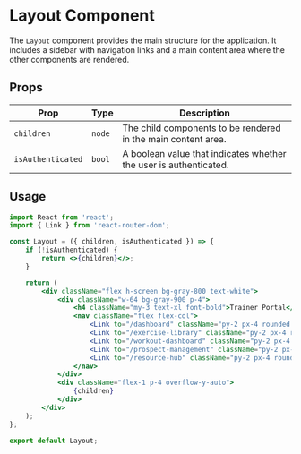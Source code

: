 # Layout Component

The `Layout` component provides the main structure for the application. It includes a sidebar with navigation links and a main content area where the other components are rendered.

## Props

| Prop | Type | Description |
| --- | --- | --- |
| `children` | `node` | The child components to be rendered in the main content area. |
| `isAuthenticated` | `bool` | A boolean value that indicates whether the user is authenticated. |

## Usage

```jsx
import React from 'react';
import { Link } from 'react-router-dom';

const Layout = ({ children, isAuthenticated }) => {
    if (!isAuthenticated) {
        return <>{children}</>;
    }

    return (
        <div className="flex h-screen bg-gray-800 text-white">
            <div className="w-64 bg-gray-900 p-4">
                <h4 className="my-3 text-xl font-bold">Trainer Portal</h4>
                <nav className="flex flex-col">
                    <Link to="/dashboard" className="py-2 px-4 rounded hover:bg-gray-700">Clients</Link>
                    <Link to="/exercise-library" className="py-2 px-4 rounded hover:bg-gray-700">Exercise Library</Link>
                    <Link to="/workout-dashboard" className="py-2 px-4 rounded hover:bg-gray-700">Workout Builder</Link>
                    <Link to="/prospect-management" className="py-2 px-4 rounded hover:bg-gray-700">Prospect Management</Link>
                    <Link to="/resource-hub" className="py-2 px-4 rounded hover:bg-gray-700">Resource Hub</Link>
                </nav>
            </div>
            <div className="flex-1 p-4 overflow-y-auto">
                {children}
            </div>
        </div>
    );
};

export default Layout;
```
